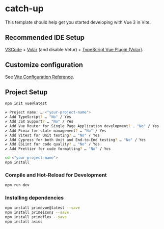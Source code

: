 # catch-up

This template should help get you started developing with Vue 3 in Vite.

## Recommended IDE Setup

[VSCode](https://code.visualstudio.com/) + [Volar](https://marketplace.visualstudio.com/items?itemName=Vue.volar) (and disable Vetur) + [TypeScript Vue Plugin (Volar)](https://marketplace.visualstudio.com/items?itemName=Vue.vscode-typescript-vue-plugin).

## Customize configuration

See [Vite Configuration Reference](https://vitejs.dev/config/).

## Project Setup

```sh
npm init vue@latest
```

```sh
✔ Project name: … <"your-project-name">
✔ Add TypeScript? … "No" / Yes
✔ Add JSX Support? … "No" / Yes
✔ Add Vue Router for Single Page Application development? … "No" / Yes
✔ Add Pinia for state management? … "No" / Yes
✔ Add Vitest for Unit testing? … "No" / Yes
✔ Add Cypress for both Unit and End-to-End testing? … "No" / Yes
✔ Add ESLint for code quality? … "No" / Yes
✔ Add Prettier for code formatting? … "No" / Yes
```




```sh
cd <"your-project-name">
npm install
```

### Compile and Hot-Reload for Development

```sh
npm run dev
```

### Installing dependencies

```sh
npm install primevue@latest --save
npm install primeicons --save
npm install primeflex --save
npm install axios
```


